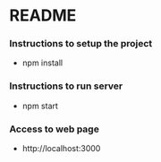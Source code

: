 # README #


### Instructions to setup the project ###
* npm install


### Instructions to run server ###
* npm start

### Access to web page ###
* http://localhost:3000